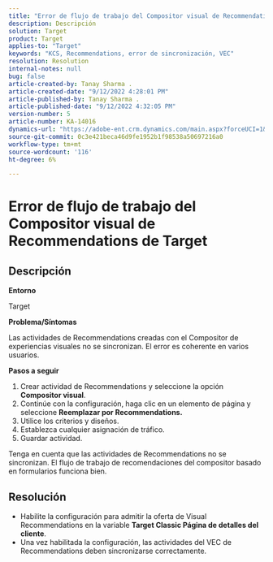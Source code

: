 ```yaml
---
title: "Error de flujo de trabajo del Compositor visual de Recommendations de Target"
description: Descripción
solution: Target
product: Target
applies-to: "Target"
keywords: "KCS, Recommendations, error de sincronización, VEC"
resolution: Resolution
internal-notes: null
bug: false
article-created-by: Tanay Sharma .
article-created-date: "9/12/2022 4:28:01 PM"
article-published-by: Tanay Sharma .
article-published-date: "9/12/2022 4:32:05 PM"
version-number: 5
article-number: KA-14016
dynamics-url: "https://adobe-ent.crm.dynamics.com/main.aspx?forceUCI=1&pagetype=entityrecord&etn=knowledgearticle&id=4bbfbbd8-b732-ed11-9db1-002248086735"
source-git-commit: 0c3e421beca46d9fe1952b1f98538a50697216a0
workflow-type: tm+mt
source-wordcount: '116'
ht-degree: 6%

---
```


# Error de flujo de trabajo del Compositor visual de Recommendations de Target

## Descripción


<b>Entorno</b>

Target



<b>Problema/Síntomas</b>

Las actividades de Recommendations creadas con el Compositor de experiencias visuales no se sincronizan. El error es coherente en varios usuarios.

<b>Pasos a seguir</b>

1. Crear actividad de Recommendations y seleccione la opción <b>Compositor visual</b>.
2. Continúe con la configuración, haga clic en un elemento de página y seleccione <b>Reemplazar por Recommendations.</b>
3. Utilice los criterios y diseños.
4. Establezca cualquier asignación de tráfico.
5. Guardar actividad.




Tenga en cuenta que las actividades de Recommendations no se sincronizan. El flujo de trabajo de recomendaciones del compositor basado en formularios funciona bien.


## Resolución


- Habilite la configuración para admitir la oferta de Visual Recommendations en la variable <b>Target Classic </b> <b>Página de detalles del cliente</b>.
- Una vez habilitada la configuración, las actividades del VEC de Recommendations deben sincronizarse correctamente.




